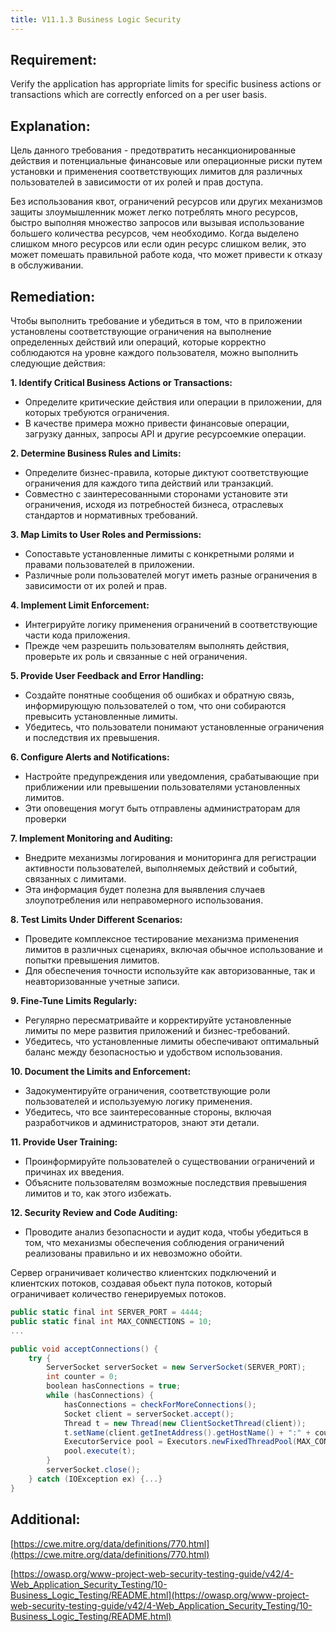 ```yaml
---
title: V11.1.3 Business Logic Security
---
```




## Requirement:

Verify the application has appropriate limits for specific business actions or transactions which are correctly enforced on a per user basis.

## Explanation:

Цель данного требования - предотвратить несанкционированные действия и потенциальные финансовые или операционные риски путем установки и применения соответствующих лимитов для различных пользователей в зависимости от их ролей и прав доступа. 

Без использования квот, ограничений ресурсов или других механизмов защиты злоумышленник может легко потреблять много ресурсов, быстро выполняя множество запросов или вызывая использование большего количества ресурсов, чем необходимо. Когда выделено слишком много ресурсов или если один ресурс слишком велик, это может помешать правильной работе кода, что может привести к отказу в обслуживании.

## Remediation:

Чтобы выполнить требование и убедиться в том, что в приложении установлены соответствующие ограничения на выполнение определенных действий или операций, которые корректно соблюдаются на уровне каждого пользователя, можно выполнить следующие действия:

**1. Identify Critical Business Actions or Transactions:**

- Определите критические действия или операции в приложении, для которых требуются ограничения.
- В качестве примера можно привести финансовые операции, загрузку данных, запросы API и другие ресурсоемкие операции.

**2. Determine Business Rules and Limits:**

- Определите бизнес-правила, которые диктуют соответствующие ограничения для каждого типа действий или транзакций.
- Совместно с заинтересованными сторонами установите эти ограничения, исходя из потребностей бизнеса, отраслевых стандартов и нормативных требований.

**3. Map Limits to User Roles and Permissions:**

- Сопоставьте установленные лимиты с конкретными ролями и правами пользователей в приложении.
- Различные роли пользователей могут иметь разные ограничения в зависимости от их ролей и прав.

**4. Implement Limit Enforcement:**

- Интегрируйте логику применения ограничений в соответствующие части кода приложения.
- Прежде чем разрешить пользователям выполнять действия, проверьте их роль и связанные с ней ограничения.

**5. Provide User Feedback and Error Handling:**

- Создайте понятные сообщения об ошибках и обратную связь, информирующую пользователей о том, что они собираются превысить установленные лимиты.
- Убедитесь, что пользователи понимают установленные ограничения и последствия их превышения.

**6. Configure Alerts and Notifications:**

- Настройте предупреждения или уведомления, срабатывающие при приближении или превышении пользователями установленных лимитов.
- Эти оповещения могут быть отправлены администраторам для проверки

**7. Implement Monitoring and Auditing:**

- Внедрите механизмы логирования и мониторинга для регистрации активности пользователей, выполняемых действий и событий, связанных с лимитами.
- Эта информация будет полезна для выявления случаев злоупотребления или неправомерного использования.

**8. Test Limits Under Different Scenarios:**

- Проведите комплексное тестирование механизма применения лимитов в различных сценариях, включая обычное использование и попытки превышения лимитов.
- Для обеспечения точности используйте как авторизованные, так и неавторизованные учетные записи.

**9. Fine-Tune Limits Regularly:**

- Регулярно пересматривайте и корректируйте установленные лимиты по мере развития приложений и бизнес-требований.
- Убедитесь, что установленные лимиты обеспечивают оптимальный баланс между безопасностью и удобством использования.

**10. Document the Limits and Enforcement:**

- Задокументируйте ограничения, соответствующие роли пользователей и используемую логику применения.
- Убедитесь, что все заинтересованные стороны, включая разработчиков и администраторов, знают эти детали.

**11. Provide User Training:**

- Проинформируйте пользователей о существовании ограничений и причинах их введения.
- Объясните пользователям возможные последствия превышения лимитов и то, как этого избежать.

**12. Security Review and Code Auditing:**

- Проводите анализ безопасности и аудит кода, чтобы убедиться в том, что механизмы обеспечения соблюдения ограничений реализованы правильно и их невозможно обойти.

Сервер ограничивает количество клиентских подключений и клиентских потоков, создавая обьект пула потоков, который ограничивает количество генерируемых потоков.

```csharp title="Ограничение количества клиентских подключений"
public static final int SERVER_PORT = 4444;
public static final int MAX_CONNECTIONS = 10;
...

public void acceptConnections() {
    try {
        ServerSocket serverSocket = new ServerSocket(SERVER_PORT);
        int counter = 0;
        boolean hasConnections = true;
        while (hasConnections) {
            hasConnections = checkForMoreConnections();
            Socket client = serverSocket.accept();
            Thread t = new Thread(new ClientSocketThread(client));
            t.setName(client.getInetAddress().getHostName() + ":" + counter++);
            ExecutorService pool = Executors.newFixedThreadPool(MAX_CONNECTIONS);
            pool.execute(t);
        }
        serverSocket.close();
    } catch (IOException ex) {...}
}
```


## Additional:

[https://cwe.mitre.org/data/definitions/770.html](https://cwe.mitre.org/data/definitions/770.html)

[https://owasp.org/www-project-web-security-testing-guide/v42/4-Web_Application_Security_Testing/10-Business_Logic_Testing/README.html](https://owasp.org/www-project-web-security-testing-guide/v42/4-Web_Application_Security_Testing/10-Business_Logic_Testing/README.html)







